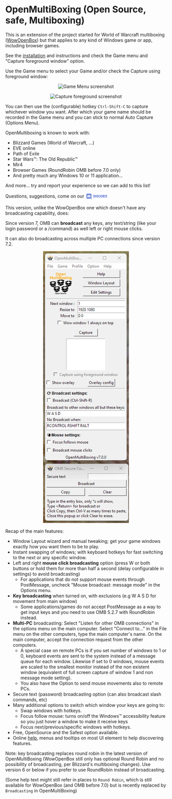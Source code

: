 # OpenMultiBoxing (Open Source, safe, Multiboxing)

This is an extension of the project started for World of Warcraft multiboxing ([WowOpenBox](https://WowOpenBox.org/)) but that applies to any kind of Windows game or app, including browser games.

See the [installation](https://github.com/OpenMultiBoxing/OpenMultiBoxing#installation) and instructions and check the Game menu and "Capture foreground window" option.

Use the Game menu to select your Game and/or check the Capture using foreground window:

<p align="center">
<img src="https://wowopenbox.org/sshot_game_menu.PNG" alt="Game Menu screenshot">
</p>

<p align="center">
<img src="https://wowopenbox.org/sshot_capturefg.png" alt="Capture foreground screenshot">
</p>

You can then use the (configurable) hotkey `Ctrl-Shift-C` to capture whichever window you want.
After which your game name should be recorded in the Game menu and you can stick to normal Auto Capture (Options Menu).

OpenMultiboxing is known to work with:

- Blizzard Games (World of Warcraft, ...)
- EVE online
- Path of Exile
- Star Wars&trade;: The Old Republic&trade;
- Mir4
- Browser Games (RoundRobin OMB before 7.0 only)
- And pretty much any Windows 10 or 11 application...

And more... try and report your experience so we can add to this list!

Questions, suggestions, come on our <a href="https://discord.gg/SMGvEeb"><img src="discord.svg" alt="discord" align="center" height="24pt"></a>

This version, unlike the WowOpenBox one which doesn't have any broadcasting capability, does:

Since version 7, OMB can **broadcast** any keys, any text/string (like your login password or a /command) as well left or right mouse clicks.

It can also do broadcasting across multiple PC connections since version 7.2.

<p align="center">
<img src="sshot7_0.png" alt="OMB 7.0 screenshot">
</p>

Recap of the main features:

- Window Layout wizard and manual tweaking; get your game windows exactly how you want them to be to play.
- Instant swapping of windows; with keyboard hotkeys for fast switching to the next or any specific window.
- Left and right **mouse click broadcasting** option (press W or both buttons or hold them for more than half a second (delay configurable in settings) to avoid broadcasting)
   - For applications that do not support mouse events through PostMessage, uncheck "Mouse broadcast: message mode" in the Options menu.
- **Key broadcasting** when turned on, with exclusions (e.g W A S D for movement from main window)
   - Some applications/games do not accept PostMessage as a way to get input keys and you need to use OMB 5.2.7 with RoundRobin instead.
- **Multi-PC** broadcasting: Select "Listen for other OMB connections" in the options menu on the main computer. Select "Connect to..." in the File menu on the other computers, type the main computer's name. On the main computer, accept the connection request from the other computers.
   - A special case on remote PCs is if you set number of windows to 1 or 0, keyboard events are sent to the system instead of a message queue for each window. Likewise if set to 0 windows, mouse events are scaled to the smallest monitor instead of the non existent window (equivalent of full screen capture of window 1 and non message mode setting).
   - You also have the Option to send mouse movements also to remote PCs.
- Secure text (password) broadcasting option (can also broadcast slash commands, etc)
- Many additional options to switch which window your keys are going to:
  - Swap windows with hotkeys.
  - Focus follow mouse: turns on/off the Windows&trade; accessibility feature so you just hover a window to make it receive keys
  - Focus next/previous/specific windows with hotkeys.
- Free, OpenSource and the Safest option available.
- Online [help](https://OpenMultiBoxing.org/help), menus and tooltips on most UI element to help discovering features.

Note: key broadcasting replaces round robin in the latest version of OpenMultiBoxing (WowOpenBox still only has optional Round Robin and no possibility of broadcasting, per Blizzard's multiboxing changes). Use version 6 or below if you prefer to use RoundRobin instead of broadcasting.


(Some help text might still refer in places to `Round Robin`, which is still available for WowOpenBox (and OMB before 7.0) but is recently replaced by `Broadcasting` in OpenMultiBoxing)
